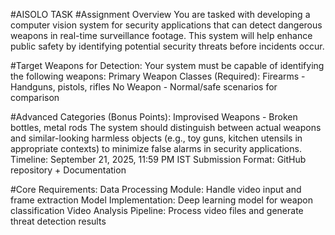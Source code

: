#AISOLO TASK
#Assignment Overview
You are tasked with developing a computer vision system for security applications that can detect dangerous weapons in real-time surveillance footage. This system will help enhance public safety by identifying potential security threats before incidents occur.

#Target Weapons for Detection:
Your system must be capable of identifying the following weapons:
Primary Weapon Classes (Required):
Firearms - Handguns, pistols, rifles
No Weapon - Normal/safe scenarios for comparison

#Advanced Categories (Bonus Points):
 Improvised Weapons - Broken bottles, metal rods
The system should distinguish between actual weapons and similar-looking harmless objects (e.g., toy guns, kitchen utensils in appropriate contexts) to minimize false alarms in security applications.
Timeline:  September 21, 2025, 11:59 PM IST
Submission Format: GitHub repository + Documentation

#Core Requirements:
Data Processing Module: Handle video input and frame extraction
Model Implementation: Deep learning model for weapon classification
Video Analysis Pipeline: Process video files and generate threat detection results
